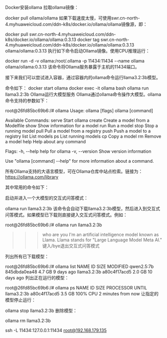 Docker安装ollama
拉取ollama镜像：

docker pull ollama/ollama
如果下载速度太慢，可使用swr.cn-north-4.myhuaweicloud.com/ddn-k8s/docker.io/ollama/ollama镜像源，即：

docker pull swr.cn-north-4.myhuaweicloud.com/ddn-k8s/docker.io/ollama/ollama:0.3.13
docker tag swr.cn-north-4.myhuaweicloud.com/ddn-k8s/docker.io/ollama/ollama:0.3.13 ollama/ollama:0.3.13
执行如下命令启动Ollama镜像。使用CPU推理运行：

docker run -d -v ollama:/root/.ollama -p 11434:11434 --name ollama ollama/ollama:0.3.13
该命令将Ollama服务暴露于主机的11434端口。

接下来我们可以尝试进入容器，通过容器内的ollama命令运行llama3.2:3b模型。

命令如下：
docker start ollama
docker exec -it ollama bash
ollama run llama3.2:3b
Ollama运行大模型服务
Ollama通过ollama命令操作大模型。ollama命令支持的参数如下：

root@26fd85bc69b6:/# ollama
Usage:
ollama [flags]
ollama [command]

Available Commands:
serve       Start ollama
create      Create a model from a Modelfile
show        Show information for a model
run         Run a model
stop        Stop a running model
pull        Pull a model from a registry
push        Push a model to a registry
list        List models
ps          List running models
cp          Copy a model
rm          Remove a model
help        Help about any command

Flags:
-h, --help      help for ollama
-v, --version   Show version information

Use "ollama [command] --help" for more information about a command.

所有Ollama支持的大语言模型，可在Ollama仓库中站点检索。链接为：https://ollama.com/library

其中常用的命令如下：

启动并进入一个大模型的交互式问答模式：

ollama run llama3.2:3b
该命令会自动下载llama3.2:3b模型，然后进入到交互式问答模式。如果模型已下载则直接键入交互式问答模式。例如：

root@26fd85bc69b6:/# ollama run llama3.2:3b
>>> who are you
I'm an artificial intelligence model known as Llama. Llama stands for "Large Language Model Meta AI."
键入/bye退出交互式问答模式

列出所有已下载模型：

root@26fd85bc69b6:/# ollama list
NAME                         ID              SIZE      MODIFIED
qwen2.5:7b                   845dbda0ea48    4.7 GB    9 days ago
llama3.2:3b                  a80c4f17acd5    2.0 GB    10 days ago
列出正在运行的模型：

root@26fd85bc69b6:/# ollama ps
NAME           ID              SIZE      PROCESSOR    UNTIL
llama3.2:3b    a80c4f17acd5    3.5 GB    100% CPU     2 minutes from now
让指定的模型停止运行：

ollama stop llama3.2:3b
删除模型：

ollama rm llama3.2:3b


ssh -L 11434:127.0.0.1:11434 root@192.168.179.135
